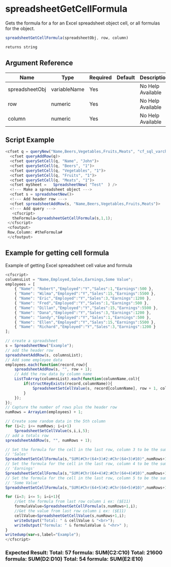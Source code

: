 # spreadsheetGetCellFormula

 Gets the formula for a for an Excel spreadsheet object cell, or all formulas for the object.

```javascript
spreadsheetGetCellFormula(spreadsheetObj, row, column)
```

```javascript
returns string
```

## Argument Reference

| Name | Type | Required | Default | Description |
| --- | --- | --- | --- | --- |
| spreadsheetObj | variableName | Yes |  | No Help Available |
| row | numeric | Yes |  | No Help Available |
| column | numeric | Yes |  | No Help Available |

## Script Example

```javascript
<cfset q = queryNew("Name,Beers,Vegetables,Fruits,Meats", "cf_sql_varchar,cf_sql_integer,cf_sql_integer,cf_sql_integer,cf_sql_integer")> 
  <cfset queryAddRow(q)> 
  <cfset querySetCell(q, "Name", "John")> 
  <cfset querySetCell(q, "Beers", "1")> 
  <cfset querySetCell(q, "Vegetables", "1")> 
  <cfset querySetCell(q, "Fruits", "1")> 
  <cfset querySetCell(q, "Meats", "1")> 
  <cfset mySheet =   SpreadsheetNew( "Test"  ) /> 
  <!--- Make a spreadsheet object ---> 
  <cfset s = spreadsheetNew()> 
  <!--- Add header row ---> 
  <cfset spreadsheetAddRow(s, "Name,Beers,Vegetables,Fruits,Meats")> 
  <!--- Add query ---> 
   <cfscript> 
   theFormula=SpreadsheetGetCellFormula(s,1,1); 
 </cfscript> 
 <cfoutput> 
 Row,Column: #theFormula# 
 </cfoutput>
```

## Example for getting cell formula

Example of getting Excel spreadsheet cell value and formula

```javascript
<cfscript>
columnsList = "Name,Employed,Sales,Earnings,Some Value";
employees = [
    { "Name": "Robert","Employed":"Y","Sales":1,"Earnings":500 },
    { "Name": "Wilma","Employed":"Y","Sales":15,"Earnings":5500 },
    { "Name": "Eric","Employed":"Y","Sales":3,"Earnings":1200 },
    { "Name": "Fred","Employed":"Y","Sales":1,"Earnings":500 },
    { "Name": "Dillan","Employed":"Y","Sales":15,"Earnings":5500 },
    { "Name": "Dana","Employed":"Y","Sales":3,"Earnings":1200 },
    { "Name": "Sandy","Employed":"Y","Sales":1,"Earnings":500 },
    { "Name": "Ellen","Employed":"Y","Sales":15,"Earnings":5500 },
    { "Name": "Richard","Employed":"Y","Sales":3,"Earnings":1200 }
];

// create a spreadsheet
s = SpreadsheetNew("Example");
// add the header row
spreadsheetAddRow(s, columnsList);
// Add some employee data
employees.each(function(record,row){
    spreadsheetAddRow(s, "", row + 1);
    // Add the row data by column name
    ListToArray(columnsList).each(function(columnName,col){
        if(structKeyExists(record,columnName)){
            SpreadsheetSetCellValue(s, record[columnName], row + 1, col);
        }
    });
});
// Capture the number of rows plus the header row
numRows = ArrayLen(employees) + 1;

// Create some random data in the 5th column
for (i=2; i<= numRows; i=i+1)
    SpreadsheetSetCellValue(s,i,i,5);
// add a totals row
spreadsheetAddRow(s, "", numRows + 1);

// Set the formula for the cell in the last row, column 3 to be the sum of
// 'Sales'
SpreadsheetSetCellFormula(s,"SUM(#Chr(64+3)#2:#Chr(64+3)#10)",numRows+1,3);
// Set the formula for the cell in the last row, column 4 to be the sum of
// 'Earnings'
SpreadsheetSetCellFormula(s,"SUM(#Chr(64+4)#2:#Chr(64+4)#10)",numRows+1,4);
// Set the formula for the cell in the last row, column 5 to be the sum of
// 'Some Value'
SpreadsheetSetCellFormula(s,"SUM(#Chr(64+5)#2:#Chr(64+5)#10)",numRows+1,5);

for (i=3; i<= 5; i=i+1){
    //Get the formula from last row column i ex: ($E11)
    formulaValue=SpreadsheetGetCellFormula(s,numRows+1,i);
    //Get the value from last row column i ex: ($E11)
    cellValue=SpreadsheetGetCellValue(s,numRows+1,i);
    writeOutput("Total: " & cellValue & "<br>");
    writeOutput("formula: " & formulaValue & "<hr>" );
}
writedump(var=s,label="Example");
</cfscript>
```

### Expected Result: Total: 57 formula: SUM(C2:C10) Total: 21600 formula: SUM(D2:D10) Total: 54 formula: SUM(E2:E10)
